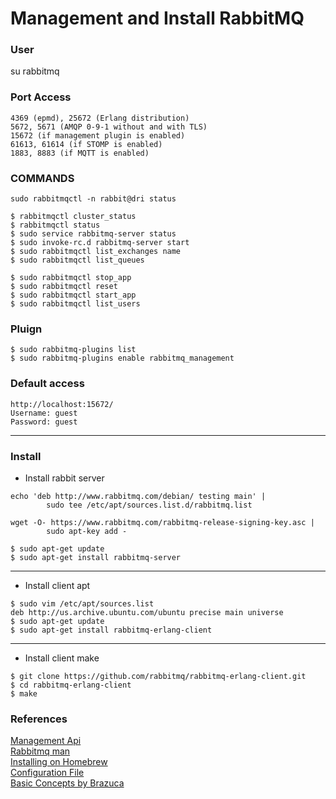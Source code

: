 # Management and Install RabbitMQ


### User
su rabbitmq


### Port Access

```
4369 (epmd), 25672 (Erlang distribution)  
5672, 5671 (AMQP 0-9-1 without and with TLS)  
15672 (if management plugin is enabled)  
61613, 61614 (if STOMP is enabled)  
1883, 8883 (if MQTT is enabled)  

```

### COMMANDS
```
sudo rabbitmqctl -n rabbit@dri status  

$ rabbitmqctl cluster_status  
$ rabbitmqctl status  
$ sudo service rabbitmq-server status  
$ sudo invoke-rc.d rabbitmq-server start  
$ sudo rabbitmqctl list_exchanges name
$ sudo rabbitmqctl list_queues

$ sudo rabbitmqctl stop_app  
$ sudo rabbitmqctl reset  
$ sudo rabbitmqctl start_app  
$ sudo rabbitmqctl list_users  
```
### Pluign
```
$ sudo rabbitmq-plugins list  
$ sudo rabbitmq-plugins enable rabbitmq_management  
```
### Default access  
```
http://localhost:15672/  
Username: guest  
Password: guest  
```
---

### Install 

- Install rabbit server
```
echo 'deb http://www.rabbitmq.com/debian/ testing main' |
        sudo tee /etc/apt/sources.list.d/rabbitmq.list  

wget -O- https://www.rabbitmq.com/rabbitmq-release-signing-key.asc |
        sudo apt-key add -  

$ sudo apt-get update  
$ sudo apt-get install rabbitmq-server  

```
---
- Install client apt
```
$ sudo vim /etc/apt/sources.list  
deb http://us.archive.ubuntu.com/ubuntu precise main universe  
$ sudo apt-get update  
$ sudo apt-get install rabbitmq-erlang-client  
```
---
- Install client make
```
$ git clone https://github.com/rabbitmq/rabbitmq-erlang-client.git  
$ cd rabbitmq-erlang-client  
$ make  
```


### References
[Management Api](https://cdn.rawgit.com/rabbitmq/rabbitmq-management/rabbitmq_v3_6_2/priv/www/api/index.html)  
[Rabbitmq man](https://www.rabbitmq.com/man/rabbitmqctl.1.man.html)  
[Installing on Homebrew](http://www.rabbitmq.com/install-homebrew.html)  
[Configuration File](http://www.rabbitmq.com/configure.html#configuration-file)  
[Basic Concepts by Brazuca ](http://blog.concretesolutions.com.br/2012/01/rabbitmq-conceitos-basicos/)  
